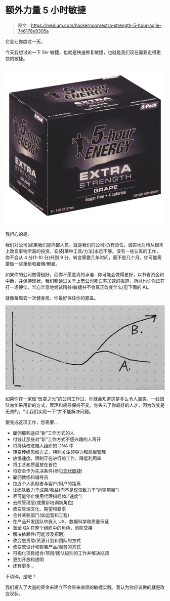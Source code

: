 # 额外力量 5 小时敏捷

> 原文：<https://medium.com/hackernoon/extra-strength-5-hour-agile-746178e9305a>

它会让你度过一天。

今天我想讨论一下 5hr 敏捷，也就是快速修复敏捷，也就是我们现在需要走得更快的敏捷。

![](img/a32b62b69034ddad030409bb1d93eda6.png)

我担心的是。

我们对公司(如果我们是内部人员，就是我们的公司)负有责任，诚实地对待从根本上改变事物所需的投资。安装[某种工具/方法]永远不够。没有一些认真的工作，你不会从 4 分(1-10 分)升到 9 分。转变需要几年时间，而不是几个月。你可能需要做一些重组和雇佣/解雇。

如果你的公司做得很好，而你不愿意真的承诺…你可能会做得更好，以节省资金和中断，并保持现状。我们都读过关于[上市公司](http://www.businessinsider.com/us-companies-are-dying-faster-than-ever-2015-8)死亡率加速的报道，所以也许你正在打一场硬仗。半心半意地尝试精益/敏捷并不会真正改变什么(见下面的 A)。

就像每周去一次健身房。你最好保住你的膝盖。

![](img/dcdc6af02ec3ad7d83558eef97b0082b.png)

如果你在一家做“改变之光”的公司工作过，你就会知道这是多么令人沮丧。一线团队匆忙采用新的方式，管理和领导保持不变。你失去了你最好的人才，因为改变是无效的。“让我们实验一下”并不能解决问题。

要完成这项工作，您需要…

*   雇佣那些适应“新”工作方式的人
*   付钱让那些对“新”工作方式不感兴趣的人离开
*   将持续改进植入组织的 DNA 中
*   转变传统思维方式，特别关注领导力和高层管理
*   放慢速度，限制正在进行的工作，降低利用率
*   将工艺和质量放在首位
*   将安全作为先决条件(参见[现代敏捷](http://modernagile.org/))
*   雇佣教练和辅导员
*   拉近个人贡献者与客户/用户的距离
*   让团队致力于成果/收益(而不是仅仅致力于“运输项目”)
*   尽可能停止使用代理指标(如“速度”)
*   去除管理层(或重新培训新角色)
*   改变管理文化、期望和要求
*   合并某些部门(如运营和工程)
*   在产品开发团队中嵌入 UX、数据科学和质量保证
*   重塑 QA 在整个组织中的角色，消除交接
*   解决依赖性(可能涉及招聘)
*   改变您资助/资源计划和团队的方式
*   改变您设计和部署产品/服务的方式
*   可视化项目组合/项目/团队级别的工作并解决瓶颈
*   更加开放和透明
*   还有更多…

不琐碎，是吧？

我们投入了大量的资金来建立不会带来麻烦的敏捷实践。我认为你应该做的就是改变现状。